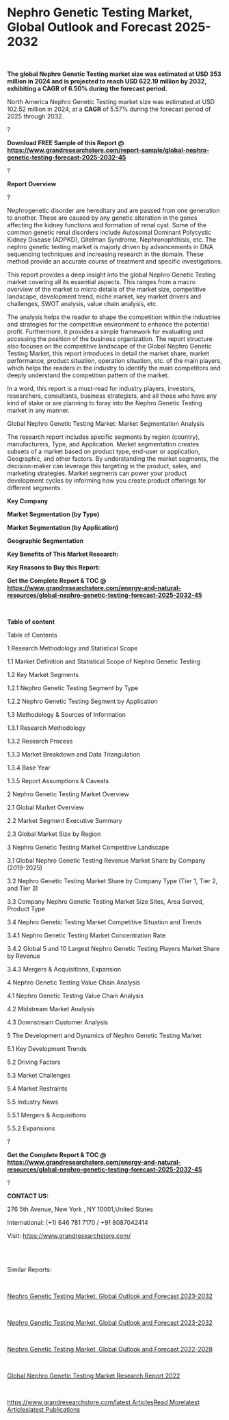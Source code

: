<h1>Nephro Genetic Testing Market, Global Outlook and Forecast 2025-2032</h1><br/><p><strong>The global Nephro Genetic Testing market size was estimated at USD 353 million in 2024 and is projected to reach USD 622.19 million by 2032, exhibiting a <strong>CAGR</strong> of 6.50% during the forecast period.</strong></p>
 
 
 
 <p>North America Nephro Genetic Testing market size was estimated at USD 102.52 million in 2024, at a <strong>CAGR</strong> of 5.57% during the forecast period of 2025 through 2032.</p>
 
 
 
 <p>? </p>
 
 
 
 <div><b>Download FREE Sample of this Report @ <a href="https://www.grandresearchstore.com/report-sample/global-nephro-genetic-testing-forecast-2025-2032-45">https://www.grandresearchstore.com/report-sample/global-nephro-genetic-testing-forecast-2025-2032-45</a></b></div>
 
 
 
 <p>? </p>
 
 
 
 <p><strong>Report Overview</strong></p>
 
 
 
 <p>? </p>
 
 
 
 <p>Nephrogenetic disorder are hereditary and are passed from one generation to another. These are caused by any genetic alteration in the genes affecting the kidney functions and formation of renal cyst. Some of the common genetic renal disorders include Autosomal Dominant Polycystic Kidney Disease (ADPKD), Gitelman Syndrome, Nephronophthisis, etc. The nephro genetic testing market is majorly driven by advancements in DNA sequencing techniques and increasing research in the domain. These method provide an accurate course of treatment and specific investigations.</p>
 
 
 
 <p>This report provides a deep insight into the global Nephro Genetic Testing market covering all its essential aspects. This ranges from a macro overview of the market to micro details of the market size, competitive landscape, development trend, niche market, key market drivers and challenges, SWOT analysis, value chain analysis, etc.</p>
 
 
 
 <p>The analysis helps the reader to shape the competition within the industries and strategies for the competitive environment to enhance the potential profit. Furthermore, it provides a simple framework for evaluating and accessing the position of the business organization. The report structure also focuses on the competitive landscape of the Global Nephro Genetic Testing Market, this report introduces in detail the market share, market performance, product situation, operation situation, etc. of the main players, which helps the readers in the industry to identify the main competitors and deeply understand the competition pattern of the market.</p>
 
 
 
 <p>In a word, this report is a must-read for industry players, investors, researchers, consultants, business strategists, and all those who have any kind of stake or are planning to foray into the Nephro Genetic Testing market in any manner.</p>
 
 
 
 <p>Global Nephro Genetic Testing Market: Market Segmentation Analysis</p>
 
 
 
 <p>The research report includes specific segments by region (country), manufacturers, Type, and Application. Market segmentation creates subsets of a market based on product type, end-user or application, Geographic, and other factors. By understanding the market segments, the decision-maker can leverage this targeting in the product, sales, and marketing strategies. Market segments can power your product development cycles by informing how you create product offerings for different segments.</p>
 
 
 
 <p><strong>Key Company</strong></p>
 
 
 
 <p><strong>Market Segmentation (by Type)</strong></p>
 
 
 
 <p><strong>Market Segmentation (<strong>by Application</strong>)</strong></p>
 
 
 
 <p><strong>Geographic Segmentation</strong></p>
 
 
 
 <p><strong>Key Benefits of This Market Research:</strong></p>
 
 
 
 <p><strong>Key <strong>Reasons to Buy</strong> this Report:</strong></p>
 
 
 
 <div><b>Get the Complete Report & TOC @ <a href="https://www.grandresearchstore.com/energy-and-natural-resources/global-nephro-genetic-testing-forecast-2025-2032-45">https://www.grandresearchstore.com/energy-and-natural-resources/global-nephro-genetic-testing-forecast-2025-2032-45</a></b></div>
 
 
 
 <p><br />
 
 <b>Table of content</b></p>
 
 
 
 <p>Table of Contents<br />
 
 1 Research Methodology and Statistical Scope<br />
 
 1.1 Market Definition and Statistical Scope of Nephro Genetic Testing<br />
 
 1.2 Key Market Segments<br />
 
 1.2.1 Nephro Genetic Testing Segment by Type<br />
 
 1.2.2 Nephro Genetic Testing Segment by Application<br />
 
 1.3 Methodology & Sources of Information<br />
 
 1.3.1 Research Methodology<br />
 
 1.3.2 Research Process<br />
 
 1.3.3 Market Breakdown and Data Triangulation<br />
 
 1.3.4 Base Year<br />
 
 1.3.5 Report Assumptions & Caveats<br />
 
 2 Nephro Genetic Testing Market Overview<br />
 
 2.1 Global Market Overview<br />
 
 2.2 Market Segment Executive Summary<br />
 
 2.3 Global Market Size by Region<br />
 
 3 Nephro Genetic Testing Market Competitive Landscape<br />
 
 3.1 Global Nephro Genetic Testing Revenue Market Share by Company (2019-2025)<br />
 
 3.2 Nephro Genetic Testing Market Share by Company Type (Tier 1, Tier 2, and Tier 3)<br />
 
 3.3 Company Nephro Genetic Testing Market Size Sites, Area Served, Product Type<br />
 
 3.4 Nephro Genetic Testing Market Competitive Situation and Trends<br />
 
 3.4.1 Nephro Genetic Testing Market Concentration Rate<br />
 
 3.4.2 Global 5 and 10 Largest Nephro Genetic Testing Players Market Share by Revenue<br />
 
 3.4.3 Mergers & Acquisitions, Expansion<br />
 
 4 Nephro Genetic Testing Value Chain Analysis<br />
 
 4.1 Nephro Genetic Testing Value Chain Analysis<br />
 
 4.2 Midstream Market Analysis<br />
 
 4.3 Downstream Customer Analysis<br />
 
 5 The Development and Dynamics of Nephro Genetic Testing Market<br />
 
 5.1 Key Development Trends<br />
 
 5.2 Driving Factors<br />
 
 5.3 Market Challenges<br />
 
 5.4 Market Restraints<br />
 
 5.5 Industry News<br />
 
 5.5.1 Mergers & Acquisitions<br />
 
 5.5.2 Expansions<br />
 
 ? </p>
 
 
 
 <div><b>Get the Complete Report & TOC @ <a href="https://www.grandresearchstore.com/energy-and-natural-resources/global-nephro-genetic-testing-forecast-2025-2032-45">https://www.grandresearchstore.com/energy-and-natural-resources/global-nephro-genetic-testing-forecast-2025-2032-45</a></b></div>
 
 
 
 <p>? </p>
 
 
 
 <p><b>CONTACT US:</b><br />
 
 276 5th Avenue, New York , NY 10001,United States<br />
 
 International: (+1) 646 781 7170 / +91 8087042414<br />
 
 Visit: <a href="https://www.grandresearchstore.com/">https://www.grandresearchstore.com/</a><br />
 
 <br />
 
 <br />
 
 Similar Reports:<br />
 
 <br />
 
 <a href="https://www.grandresearchstore.com/ict-and-media/global-nephro-genetic-testing-forecast-2023-2032-308">Nephro Genetic Testing Market, Global Outlook and Forecast 2023-2032</a><br />
 
 <br />
 
 <a href="https://www.grandresearchstore.com/ict-and-media/global-nephro-genetic-testing-forecast-2023-2032-770">Nephro Genetic Testing Market, Global Outlook and Forecast 2023-2032</a><br />
 
 <br />
 
 <a href="https://www.grandresearchstore.com/ict-and-media/global-nephro-genetic-testing-forecast-2022-2028-498">Nephro Genetic Testing Market, Global Outlook and Forecast 2022-2028</a><br />
 
 <br />
 
 <a href="https://www.grandresearchstore.com/ict-and-media/global-nephro-genetic-testing-2022-909">Global Nephro Genetic Testing Market Research Report 2022</a><br />
 
 <br />
 
 <a href="https://gyeongbokgung.com">https://www.grandresearchstore.com/</a><a href="https://hallyeomaritime.com">latest Articles</a><a href="https://jingwansa.com">Read More</a><a href="https://nguoiviet.jp/">latest Articles</a><a href="https://www.intelmarketresearch.com/">latest Publications</a></p>
